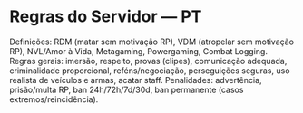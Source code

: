 # Regras do Servidor — PT
Definições: RDM (matar sem motivação RP), VDM (atropelar sem motivação RP), NVL/Amor à Vida, Metagaming, Powergaming, Combat Logging.
Regras gerais: imersão, respeito, provas (clipes), comunicação adequada, criminalidade proporcional, reféns/negociação, perseguições seguras, uso realista de veículos e armas, acatar staff.
Penalidades: advertência, prisão/multa RP, ban 24h/72h/7d/30d, ban permanente (casos extremos/reincidência).
